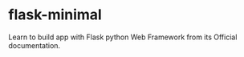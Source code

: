 # flask-minimal
Learn to build app with Flask python Web Framework from its Official documentation.
